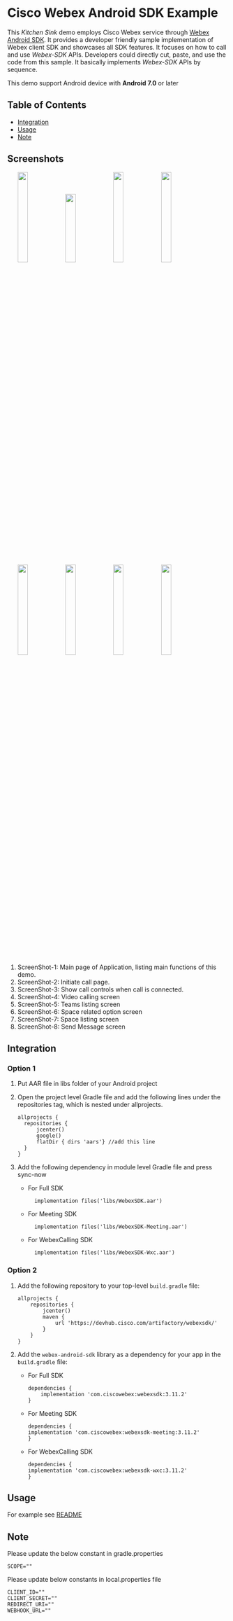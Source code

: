 # Cisco Webex Android SDK Example

This *Kitchen Sink* demo employs Cisco Webex service through [Webex Android SDK](https://github.com/webex/webex-android-sdk).  It provides a developer friendly sample implementation of Webex client SDK and showcases all SDK features. It focuses on how to call and use *Webex-SDK* APIs. Developers could directly cut, paste, and use the code from this sample. It basically implements *Webex-SDK* APIs by sequence.

This demo support Android device with **Android 7.0** or later

## Table of Contents

- [Integration](#integration)
- [Usage](#usage)
- [Note](#note)


## Screenshots 
<ul>
<img src="images/Picture1.jpg" width="22%" height="23%">
<img src="images/Picture2.png" width="22%" height="20%">
<img src="images/Picture3.jpg" width="22%" height="23%">
<img src="images/Picture4.jpg" width="22%" height="23%">
<img src="images/Picture5.png" width="22%" height="23%">
<img src="images/Picture6.png" width="22%" height="23%">
<img src="images/Picture7.png" width="22%" height="23%">
<img src="images/Picture8.png" width="22%" height="23%">
</ul>

1. ScreenShot-1: Main page of Application, listing main functions of this demo.
2. ScreenShot-2: Initiate call page.
3. ScreenShot-3: Show call controls when call is connected.
4. ScreenShot-4: Video calling screen
5. ScreenShot-5: Teams listing screen
6. ScreenShot-6: Space related option screen
7. ScreenShot-7: Space listing screen
8. ScreenShot-8: Send Message screen

## Integration

### Option 1
1. Put AAR file in libs folder of your Android project
2. Open the project level Gradle file and add the following lines under the repositories tag, which is nested under allprojects.

      ```
      allprojects {
        repositories {
            jcenter()
            google()
            flatDir { dirs 'aars'} //add this line
        }
      }
      ```
3. Add the following dependency in module level Gradle file and press sync-now
   
    - For Full SDK
      ```
        implementation files('libs/WebexSDK.aar')
      ```
    - For Meeting SDK
      ```
        implementation files('libs/WebexSDK-Meeting.aar')
      ```
    - For WebexCalling SDK
      ```
        implementation files('libs/WebexSDK-Wxc.aar')
      ```
### Option 2

   1. Add the following repository to your top-level `build.gradle` file:
        ```
        allprojects {
            repositories {
                jcenter()
                maven {
                    url 'https://devhub.cisco.com/artifactory/webexsdk/'
                }
            }
        }
        ```
   2. Add the `webex-android-sdk` library as a dependency for your app in the `build.gradle` file:

       - For Full SDK
         ```
         dependencies {
             implementation 'com.ciscowebex:webexsdk:3.11.2'
         }
         ```
       - For Meeting SDK
         ```
         dependencies {
         implementation 'com.ciscowebex:webexsdk-meeting:3.11.2'
         }
         ```
       - For WebexCalling SDK
         ```
         dependencies {
         implementation 'com.ciscowebex:webexsdk-wxc:3.11.2'
         }
         ```

## Usage

For example see [README](https://github.com/webex/webex-android-sdk/blob/master/README.md)

## Note

 Please update the below constant in gradle.properties
 ```
 SCOPE=""
 ```

 Please update below constants in local.properties file
 ```
 CLIENT_ID=""
 CLIENT_SECRET=""
 REDIRECT_URI=""
 WEBHOOK_URL=""
 ```
